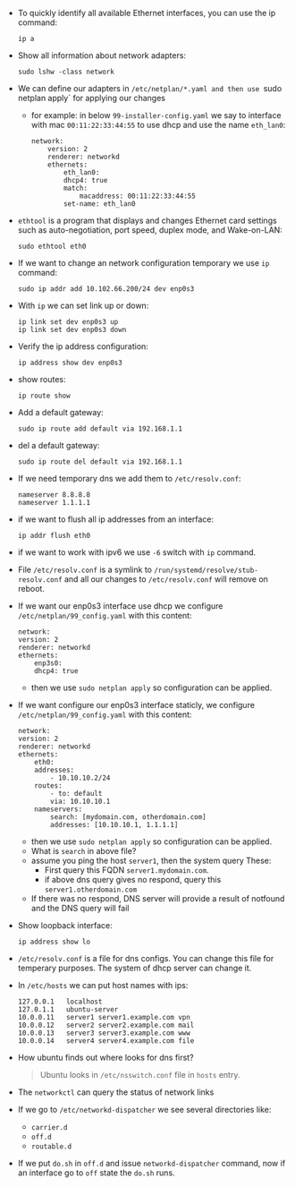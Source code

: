 * To quickly identify all available Ethernet interfaces, you can use the ip command:
	```
	ip a
	```

* Show all information about network adapters:
	```
	sudo lshw -class network
	```

* We can define our adapters in `/etc/netplan/*.yaml and then use `sudo netplan apply` 
for applying our changes
  - for example: in below `99-installer-config.yaml` we say to interface with mac
   `00:11:22:33:44:55` to use dhcp and use the name `eth_lan0`:

	```
	network:
		version: 2
		renderer: networkd
		ethernets:
			eth_lan0:
			dhcp4: true
			match:
				macaddress: 00:11:22:33:44:55
			set-name: eth_lan0
	``` 

* `ethtool` is a program that displays and changes Ethernet card settings such as 
auto-negotiation, port speed, duplex mode, and Wake-on-LAN:
	```
	sudo ethtool eth0
	```

* If we want to change an network configuration temporary we use `ip` command:
	```
	sudo ip addr add 10.102.66.200/24 dev enp0s3
	```

* With `ip` we can set link up or down:
	```
	ip link set dev enp0s3 up
	ip link set dev enp0s3 down
	```

* Verify the ip address configuration:
	```
	ip address show dev enp0s3
	```

* show routes:
	```
	ip route show
	```

* Add a default gateway:
	```
	sudo ip route add default via 192.168.1.1
	```

* del a default gateway:
	```
	sudo ip route del default via 192.168.1.1
	```

* If we need temporary dns we add them to `/etc/resolv.conf`:
	```
	nameserver 8.8.8.8
	nameserver 1.1.1.1
	```

* if we want to flush all ip addresses from an interface:
	```
	ip addr flush eth0
	```

* if we want to work with ipv6 we use `-6` switch with `ip` command.

* File `/etc/resolv.conf` is a symlink to `/run/systemd/resolve/stub-resolv.conf`
and all our changes to `/etc/resolv.conf` will remove on reboot.

* If we want our enp0s3 interface use dhcp we configure 
`/etc/netplan/99_config.yaml` with this content:
	```
	network:
	version: 2
	renderer: networkd
	ethernets:
		enp3s0:
		dhcp4: true
	```
  - then we use `sudo netplan apply` so configuration can be applied.

* If we want configure our enp0s3 interface staticly, we configure
`/etc/netplan/99_config.yaml` with this content:
	```
	network:
	version: 2
	renderer: networkd
	ethernets:
		eth0:
		addresses:
			- 10.10.10.2/24
		routes:
			- to: default
			via: 10.10.10.1
		nameservers:
			search: [mydomain.com, otherdomain.com]
			addresses: [10.10.10.1, 1.1.1.1]
	```
  - then we use `sudo netplan apply` so configuration can be applied.
  - What is `search` in above file?
   - assume you ping the host `server1`, then the system query These:
      - First query this FQDN `server1.mydomain.com`.
	  - if above dns query gives no respond, query this `server1.otherdomain.com`
   - If there was no respond, DNS server will provide a result of notfound and
     the DNS query will fail

* Show loopback interface:
	```
	ip address show lo
	```

* `/etc/resolv.conf` is a file for dns configs. You can change this file for temperary purposes. The system of dhcp server can change it.

* In `/etc/hosts` we can put host names with ips:
	```
	127.0.0.1   localhost
	127.0.1.1   ubuntu-server
	10.0.0.11   server1 server1.example.com vpn
	10.0.0.12   server2 server2.example.com mail
	10.0.0.13   server3 server3.example.com www
	10.0.0.14   server4 server4.example.com file
	```

* How ubuntu finds out where looks for dns first?
	> Ubuntu looks in `/etc/nsswitch.conf` file in `hosts` entry.


* The `networkctl` can query the status of network links


* If we go to `/etc/networkd-dispatcher` we see several directories like:
	- `carrier.d`
	- `off.d`
	- `routable.d`
* If we put `do.sh` in `off.d` and issue `networkd-dispatcher` command,
 now if an interface go to `off` state the `do.sh` runs.